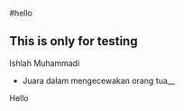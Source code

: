 #hello

## This is only for testing

Ishlah Muhammadi
 - Juara dalam mengecewakan orang tua__

Hello